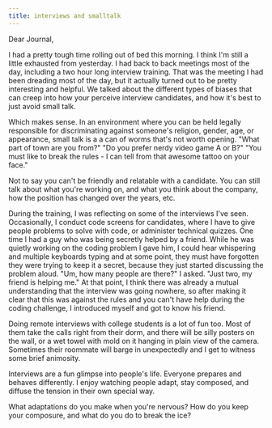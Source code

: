 ```yaml
---
title: interviews and smalltalk
---
```


Dear Journal,

I had a pretty tough time rolling out of bed this morning. I think I'm
still a little exhausted from yesterday. I had back to back meetings
most of the day, including a two hour long interview training. That was
the meeting I had been dreading most of the day, but it actually turned
out to be pretty interesting and helpful. We talked about the different
types of biases that can creep into how your perceive interview
candidates, and how it's best to just avoid small talk.

Which makes sense. In an environment where you can be held legally
responsible for discriminating against someone's religion, gender, age,
or appearance, small talk is a a can of worms that's not worth opening.
"What part of town are you from?" "Do you prefer nerdy video game A or
B?" "You must like to break the rules - I can tell from that awesome
tattoo on your face."

Not to say you can't be friendly and relatable with a candidate. You can
still talk about what you're working on, and what you think about the
company, how the position has changed over the years, etc.

During the training, I was reflecting on some of the interviews I've
seen. Occasionally, I conduct code screens for candidates, where I have
to give people problems to solve with code, or administer technical
quizzes. One time I had a guy who was being secretly helped by a friend.
While he was quietly working on the coding problem I gave him, I could
hear whispering and multiple keyboards typing and at some point, they
must have forgotten they were trying to keep it a secret, because they
just started discussing the problem aloud. "Um, how many people are
there?" I asked. "Just two, my friend is helping me." At that point, I
think there was already a mutual understanding that the interview was
going nowhere, so after making it clear that this was against the rules
and you can't have help during the coding challenge, I introduced myself
and got to know his friend.

Doing remote interviews with college students is a lot of fun too. Most
of them take the calls right from their dorm, and there will be silly
posters on the wall, or a wet towel with mold on it hanging in plain
view of the camera. Sometimes their roommate will barge in unexpectedly
and I get to witness some brief animosity.

Interviews are a fun glimpse into people's life. Everyone prepares and
behaves differently. I enjoy watching people adapt, stay composed, and
diffuse the tension in their own special way.

What adaptations do you make when you're nervous? How do you keep your
composure, and what do you do to break the ice?


